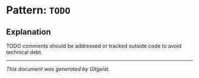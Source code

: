 # Pattern: `TODO`

## Explanation

TODO comments should be addressed or tracked outside code to avoid technical debt.

---

*This document was generated by Gitgeist.*
